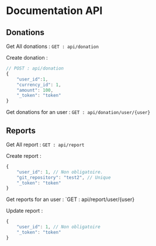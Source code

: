 # Documentation API

## Donations

Get All donations : 
`GET : api/donation`

Create donation : 
```javascript
// POST : api/donation
{
	"user_id":1,
	"currency_id": 1,
	"amount": 100,
	"_token": "token"
}
```

Get donations for an user : 
`GET : api/donation/user/{user}`

## Reports

Get All report : 
`GET : api/report`

Create report :
```javascript
{
	"user_id": 1, // Non obligatoire.
	"git_repository": "test2", // Unique
	"_token": "token"
}
```

Get reports for an user :
`GET : api/report/user/{user}

Update report :
```javascript
{
	"user_id": 1, // Non obligatoire
	"_token": "token"
}
```
